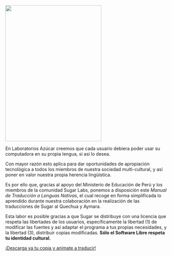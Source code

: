 <html><body><a href="http://pe.sugarlabs.org/ir/Manual%20de%20Traducci%C3%B3n%20de%20Sugar"><img class="size-full wp-image-378 alignleft" title="Manual de Traducción de Sugar" src="/files/2014/02/Manual-de-Traducci%C3%B3n-de-Sugar.png" alt="" width="300" height="425"></a>



En Laboratorios Azúcar creemos que cada usuario debiera poder usar su computadora en su propia lengua, si así lo desea.



Con mayor razón esto aplica para dar oportunidades de apropiación tecnológica a todos los miembros de nuestra sociedad multi-cultural, y así poner en valor nuestra propia herencia lingüística.



Es por ello que, gracias al apoyo del Ministerio de Educación de Perú y los miembros de la comunidad Sugar Labs, ponemos a disposición este <em>Manual de Traducción a Lenguas Nativas</em>, el cual recoge en forma simplificada lo aprendido durante nuestra colaboración en la realización de las traducciones de Sugar al Quechua y Aymara.



Esta labor es posible gracias a que Sugar se distribuye con una licencia que respeta las libertades de los usuarios, específicamente la libertad (1) de modificar las fuentes y así adaptar el programa a tus propias necesidades, y la libertad (3), distribuir copias modificadas. <strong>Sólo el Software Libre respeta tu identidad cultural.</strong>



<a title="Manual de Traducción de Sugar a Lenguas Nativas" href="http://pe.sugarlabs.org/ir/Manual%20de%20Traducci%C3%B3n%20de%20Sugar">¡Descarga ya tu copia y anímate a traducir!</a></body></html>